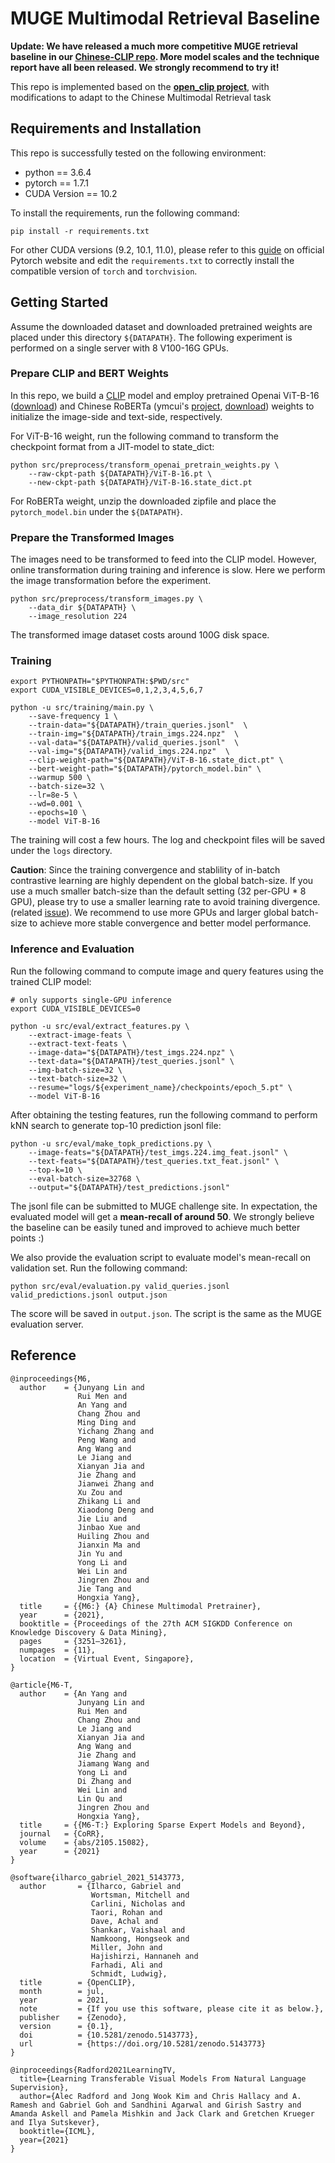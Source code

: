 # MUGE Multimodal Retrieval Baseline

**Update: We have released a much more competitive MUGE retrieval baseline in our [Chinese-CLIP repo](https://github.com/OFA-Sys/Chinese-CLIP). More model scales and the technique report have all been released. We strongly recommend to try it!**

This repo is implemented based on the **[open_clip project](https://github.com/mlfoundations/open_clip)**, with modifications to adapt to the Chinese Multimodal Retrieval task

## Requirements and Installation
This repo is successfully tested on the following environment:

* python == 3.6.4
* pytorch == 1.7.1
* CUDA Version == 10.2

To install the requirements, run the following command:

```
pip install -r requirements.txt
```

For other CUDA versions (9.2, 10.1, 11.0), please refer to this [guide](https://pytorch.org/get-started/previous-versions/#linux-and-windows-7) on official Pytorch website and edit the `requirements.txt` to correctly install the compatible version of `torch` and `torchvision`.

## Getting Started

Assume the downloaded dataset and downloaded pretrained weights are placed under this directory `${DATAPATH}`. The following experiment is performed on a single server with 8 V100-16G GPUs.

### Prepare CLIP and BERT Weights

In this repo, we build a [CLIP](https://arxiv.org/abs/2103.00020) model and employ pretrained Openai ViT-B-16 ([download](https://openaipublic.azureedge.net/clip/models/5806e77cd80f8b59890b7e101eabd078d9fb84e6937f9e85e4ecb61988df416f/ViT-B-16.pt)) and Chinese RoBERTa (ymcui's [project](https://github.com/ymcui/Chinese-BERT-wwm), [download](https://drive.google.com/file/d/1-2vEZfIFCdM1-vJ3GD6DlSyKT4eVXMKq/view?usp=drive_open)) weights to initialize the image-side and text-side, respectively.

For ViT-B-16 weight, run the following command to transform the checkpoint format from a JIT-model to state_dict:
```
python src/preprocess/transform_openai_pretrain_weights.py \ 
    --raw-ckpt-path ${DATAPATH}/ViT-B-16.pt \
    --new-ckpt-path ${DATAPATH}/ViT-B-16.state_dict.pt
```

For RoBERTa weight, unzip the downloaded zipfile and place the `pytorch_model.bin` under the `${DATAPATH}`.


### Prepare the Transformed Images

The images need to be transformed to feed into the CLIP model. However, online transformation during training and inference is slow. Here we perform the image transformation before the experiment.

```
python src/preprocess/transform_images.py \ 
    --data_dir ${DATAPATH} \
    --image_resolution 224
```

The transformed image dataset costs around 100G disk space.

### Training

```
export PYTHONPATH="$PYTHONPATH:$PWD/src"
export CUDA_VISIBLE_DEVICES=0,1,2,3,4,5,6,7

python -u src/training/main.py \
    --save-frequency 1 \
    --train-data="${DATAPATH}/train_queries.jsonl"  \
    --train-img="${DATAPATH}/train_imgs.224.npz"  \
    --val-data="${DATAPATH}/valid_queries.jsonl"  \
    --val-img="${DATAPATH}/valid_imgs.224.npz"  \
    --clip-weight-path="${DATAPATH}/ViT-B-16.state_dict.pt" \
    --bert-weight-path="${DATAPATH}/pytorch_model.bin" \
    --warmup 500 \
    --batch-size=32 \
    --lr=8e-5 \
    --wd=0.001 \
    --epochs=10 \
    --model ViT-B-16
```

The training will cost a few hours. The log and checkpoint files will be saved under the `logs` directory.

**Caution**: Since the training convergence and stablility of in-batch contrastive learning are highly dependent on the global batch-size. If you use a much smaller batch-size than the default setting (32 per-GPU \* 8 GPU), please try to use a smaller learning rate to avoid training divergence. (related [issue](https://github.com/MUGE-2021/image-retrieval-baseline/issues/1)). We recommend to use more GPUs and larger global batch-size to achieve more stable convergence and better model performance.

### Inference and Evaluation

Run the following command to compute image and query features using the trained CLIP model:

```
# only supports single-GPU inference
export CUDA_VISIBLE_DEVICES=0

python -u src/eval/extract_features.py \
    --extract-image-feats \
    --extract-text-feats \
    --image-data="${DATAPATH}/test_imgs.224.npz" \
    --text-data="${DATAPATH}/test_queries.jsonl" \
    --img-batch-size=32 \
    --text-batch-size=32 \
    --resume="logs/${experiment_name}/checkpoints/epoch_5.pt" \
    --model ViT-B-16
```

After obtaining the testing features, run the following command to perform kNN search to generate top-10 prediction jsonl file:
```
python -u src/eval/make_topk_predictions.py \
    --image-feats="${DATAPATH}/test_imgs.224.img_feat.jsonl" \
    --text-feats="${DATAPATH}/test_queries.txt_feat.jsonl" \
    --top-k=10 \
    --eval-batch-size=32768 \
    --output="${DATAPATH}/test_predictions.jsonl"
```

The jsonl file can be submitted to MUGE challenge site. In expectation, the evaluated model will get a **mean-recall of around 50**. We strongly believe the baseline can be easily tuned and improved to achieve much better points :)

We also provide the evaluation script to evaluate model's mean-recall on validation set. Run the following command:
```
python src/eval/evaluation.py valid_queries.jsonl valid_predictions.jsonl output.json
```
The score will be saved in `output.json`. The script is the same as the MUGE evaluation server.

## Reference
```
@inproceedings{M6,
  author    = {Junyang Lin and
               Rui Men and
               An Yang and
               Chang Zhou and
               Ming Ding and
               Yichang Zhang and
               Peng Wang and
               Ang Wang and
               Le Jiang and
               Xianyan Jia and
               Jie Zhang and
               Jianwei Zhang and
               Xu Zou and
               Zhikang Li and
               Xiaodong Deng and
               Jie Liu and
               Jinbao Xue and
               Huiling Zhou and
               Jianxin Ma and
               Jin Yu and
               Yong Li and
               Wei Lin and
               Jingren Zhou and
               Jie Tang and
               Hongxia Yang},
  title     = {{M6:} {A} Chinese Multimodal Pretrainer},
  year      = {2021},
  booktitle = {Proceedings of the 27th ACM SIGKDD Conference on Knowledge Discovery & Data Mining},
  pages     = {3251–3261},
  numpages  = {11},
  location  = {Virtual Event, Singapore},
}

@article{M6-T,
  author    = {An Yang and
               Junyang Lin and
               Rui Men and
               Chang Zhou and
               Le Jiang and
               Xianyan Jia and
               Ang Wang and
               Jie Zhang and
               Jiamang Wang and
               Yong Li and
               Di Zhang and
               Wei Lin and
               Lin Qu and
               Jingren Zhou and
               Hongxia Yang},
  title     = {{M6-T:} Exploring Sparse Expert Models and Beyond},
  journal   = {CoRR},
  volume    = {abs/2105.15082},
  year      = {2021}
}

@software{ilharco_gabriel_2021_5143773,
  author       = {Ilharco, Gabriel and
                  Wortsman, Mitchell and
                  Carlini, Nicholas and
                  Taori, Rohan and
                  Dave, Achal and
                  Shankar, Vaishaal and
                  Namkoong, Hongseok and
                  Miller, John and
                  Hajishirzi, Hannaneh and
                  Farhadi, Ali and
                  Schmidt, Ludwig},
  title        = {OpenCLIP},
  month        = jul,
  year         = 2021,
  note         = {If you use this software, please cite it as below.},
  publisher    = {Zenodo},
  version      = {0.1},
  doi          = {10.5281/zenodo.5143773},
  url          = {https://doi.org/10.5281/zenodo.5143773}
}

@inproceedings{Radford2021LearningTV,
  title={Learning Transferable Visual Models From Natural Language Supervision},
  author={Alec Radford and Jong Wook Kim and Chris Hallacy and A. Ramesh and Gabriel Goh and Sandhini Agarwal and Girish Sastry and Amanda Askell and Pamela Mishkin and Jack Clark and Gretchen Krueger and Ilya Sutskever},
  booktitle={ICML},
  year={2021}
}
```
